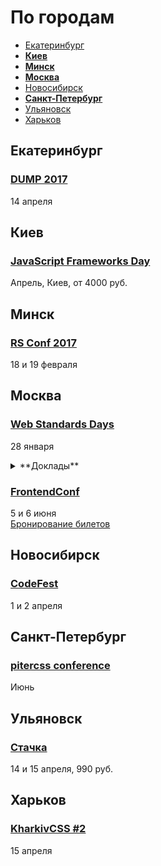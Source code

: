 # По городам

- [Екатеринбург](#Екатеринбург)
- **[Киев](#Киев)**
- **[Минск](#Минск)**
- **[Москва](#Москва)**
- [Новосибирск](#Новосибирск)
- **[Санкт-Петербург](#Санкт-Петербург)**
- [Ульяновск](#Ульяновск)
- [Харьков](#Харьков)

## Екатеринбург

### [DUMP 2017](http://dump-conf.ru/)

14 апреля

## Киев

### [JavaScript Frameworks Day](http://frameworksdays.com/event/js-frameworks-day-2017)

Апрель, Киев, от 4000 руб.

## Минск

### [RS Conf 2017](https://2017.conf.rollingscopes.com/index.html)

18 и 19 февраля

## Москва

### [Web Standards Days](https://wsd.events/2017/01/28/)

28 января

<details>
  <summary>**Доклады**</summary>

  - «Веб-компоненты: светлое настоящее», Вадим Черненко (Яндекс)
  - «Brunch — последний сборщик, который вам будет нужен», Алексей Швайка (Hell Yeah)
  - «Мой ванильный CSS», Вадим Макеев
  - «Играем в браузере», Всеволод Шмыров (Яндекс)
</details>

### [FrontendConf](http://frontendconf.ru/)

5 и 6 июня  
[Бронирование билетов](http://conf.ontico.ru/conference/join/frontend_conf_2017.html)

## Новосибирск

### [CodeFest](http://2017.codefest.ru/)

1 и 2 апреля

## Санкт-Петербург

### [pitercss conference](https://pitercss.com/)

Июнь

## Ульяновск

### [Стачка](http://nastachku.ru)

14 и 15 апреля, 990 руб.

## Харьков

### [KharkivCSS #2](http://kharkivcss.org)

15 апреля
